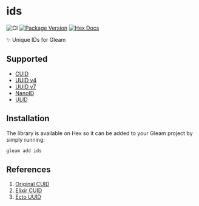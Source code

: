 # ids

![CI](https://github.com/lrosa007/ids/workflows/test/badge.svg?branch=main)
[![Package Version](https://img.shields.io/hexpm/v/ids)](https://hex.pm/packages/ids)
[![Hex Docs](https://img.shields.io/badge/hex-docs-ffaff3)](https://hexdocs.pm/ids/)

✨ Unique IDs for Gleam

## Supported

- [CUID](https://github.com/ericelliott/cuid)
- [UUID v4](https://en.wikipedia.org/wiki/Universally_unique_identifier)
- [UUID v7](https://www.ietf.org/archive/id/draft-peabody-dispatch-new-uuid-format-04.html#section-5.2)
- [NanoID](https://github.com/ai/nanoid)
- [ULID](https://github.com/ulid/spec)

## Installation

The library is available on Hex so it can be added to your Gleam project by simply running:

```sh
gleam add ids
```

## References

1. [Original CUID](https://en.wikipedia.org/wiki/Universally_unique_identifier)
2. [Elixir CUID](https://github.com/duailibe/cuid)
3. [Ecto UUID](https://github.com/elixir-ecto/ecto/blob/v3.5.4/lib/ecto/uuid.ex)
